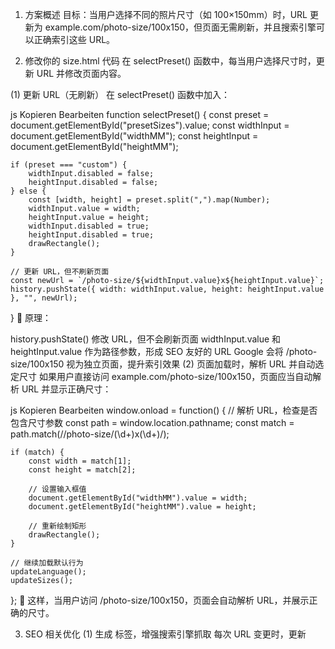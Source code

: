 1. 方案概述
目标：当用户选择不同的照片尺寸（如 100×150mm）时，URL 更新为 example.com/photo-size/100x150，但页面无需刷新，并且搜索引擎可以正确索引这些 URL。

2. 修改你的 size.html 代码
在 selectPreset() 函数中，每当用户选择尺寸时，更新 URL 并修改页面内容。

(1) 更新 URL（无刷新）
在 selectPreset() 函数中加入：

js
Kopieren
Bearbeiten
function selectPreset() {
    const preset = document.getElementById("presetSizes").value;
    const widthInput = document.getElementById("widthMM");
    const heightInput = document.getElementById("heightMM");

    if (preset === "custom") {
        widthInput.disabled = false;
        heightInput.disabled = false;
    } else {
        const [width, height] = preset.split(",").map(Number);
        widthInput.value = width;
        heightInput.value = height;
        widthInput.disabled = true;
        heightInput.disabled = true;
        drawRectangle();
    }

    // 更新 URL，但不刷新页面
    const newUrl = `/photo-size/${widthInput.value}x${heightInput.value}`;
    history.pushState({ width: widthInput.value, height: heightInput.value }, "", newUrl);
}
📌 原理：

history.pushState() 修改 URL，但不会刷新页面
widthInput.value 和 heightInput.value 作为路径参数，形成 SEO 友好的 URL
Google 会将 /photo-size/100x150 视为独立页面，提升索引效果
(2) 页面加载时，解析 URL 并自动选定尺寸
如果用户直接访问 example.com/photo-size/100x150，页面应当自动解析 URL 并显示正确尺寸：

js
Kopieren
Bearbeiten
window.onload = function() {
    // 解析 URL，检查是否包含尺寸参数
    const path = window.location.pathname;
    const match = path.match(/\/photo-size\/(\d+)x(\d+)/);
    
    if (match) {
        const width = match[1];
        const height = match[2];
        
        // 设置输入框值
        document.getElementById("widthMM").value = width;
        document.getElementById("heightMM").value = height;
        
        // 重新绘制矩形
        drawRectangle();
    }

    // 继续加载默认行为
    updateLanguage();
    updateSizes();
};
📌 这样，当用户访问 /photo-size/100x150，页面会自动解析 URL，并展示正确的尺寸。

3. SEO 相关优化
(1) 生成 <meta> 标签，增强搜索引擎抓取
每次 URL 变更时，更新 <title> 和 <meta>：

js
Kopieren
Bearbeiten
document.title = `${widthInput.value}x${heightInput.value} mm 照片真实大小`;
document.querySelector("meta[name='description']").setAttribute("content", `${widthInput.value}×${heightInput.value} mm 照片真实大小对比，直接在屏幕上查看！`);
(2) 在 <head> 添加 canonical，避免重复页面
html
Kopieren
Bearbeiten
<link rel="canonical" href="https://example.com/photo-size/100x150" />
📌 这样可防止 Google 认为 /photo-size/100x150 是 example.com 的重复页面，确保 SEO 友好。